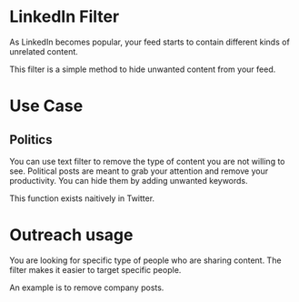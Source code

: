 # LinkedIn Filter

As LinkedIn becomes popular, your feed starts to contain different kinds of unrelated content.

This filter is a simple method to hide unwanted content from your feed.



# Use Case

## Politics

You can use text filter to remove the type of content you are not willing to see. Political posts are meant to grab your attention and remove your productivity. You can hide them by adding unwanted keywords.

This function exists naitively in Twitter.

# Outreach usage

You are looking for specific type of people who are sharing content. The filter makes it easier to target specific people.

An example is to remove company posts.
